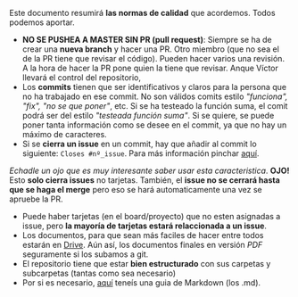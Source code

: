 Este documento resumirá **las normas de calidad** que acordemos. Todos podemos aportar.

- **NO SE PUSHEA A MASTER SIN PR (pull request)**: Siempre se ha de crear una **nueva branch** y hacer una PR. Otro miembro (que no sea el de la PR tiene que revisar el código). Pueden hacer varios una revisión. A la hora de hacer la PR pone quien la tiene que revisar. Anque Víctor llevará el control del repositorio,
- Los **commits** tienen que ser identificativos y claros para la persona que no ha trabajado en ese commit. No son válidos comits estilo _"funciona", "fix", "no se que poner"_, etc. Si se ha testeado la función suma, el comit podrá ser del estilo _"testeada función suma"_. Si se quiere, se puede poner tanta información como se desee en el commit, ya que no hay un máximo de caracteres.
- Si se **cierra un issue** en un commit, hay que añadir al commit lo siguiente: `Closes #nº_issue`. Para más información pinchar [aquí](https://help.github.com/en/articles/closing-issues-using-keywords). 

_Echadle un ojo que es muy interesante saber usar esta caracteristica_. **OJO!** Esto **solo cierra issues** no tarjetas. También, el **issue no se cerrará hasta que se haga el merge** pero eso se hará automaticamente una vez se apruebe la PR.
- Puede haber tarjetas (en el board/proyecto) que no esten asignadas a issue, pero **la mayoría de tarjetas estará relaccionada a un issue**.
- Los documentos, para que sean más faciles de hacer entre todos estarán en [Drive](https://drive.google.com/drive/folders/11TI6JH4CGTRb-80Cpk__9QrWz_RezDju?usp=sharing). Aún así, los documentos finales en versión _PDF_ seguramente si los subamos a git.
- El repositorio tiene que estar **bien estructurado** con sus carpetas y subcarpetas (tantas como sea necesario)
- Por si es necesario, [aquí](https://www.markdownguide.org/) teneís una guia de Markdown (los .md).

